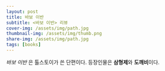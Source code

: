 ```yaml
---
layout: post
title: 바보 이반
subtitle: <바보 이반> 리뷰
cover-img: /assets/img/path.jpg
thumbnail-img: /assets/img/thumb.png
share-img: /assets/img/path.jpg
tags: [books]
---
```


_바보 이반_ 은 톨스토이가 쓴 단편이다. 등장인물은 **삼형제**와 **도깨비**이다.
